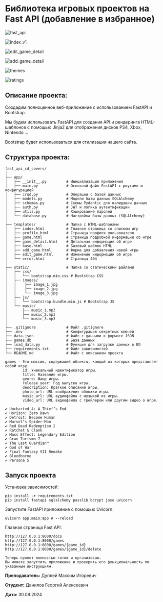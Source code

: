 # Библиотека игровых проектов на Fast API (добавление в избранное) 

![fast_api](img/fast_api.png)

![index_v1](img/index_v1.png)

![edit_game_detail](img/edit_game_detail.png)

![add_game_detail](img/add_game_detail.png)

![themes](img/themes.png)

![ratings](img/rating.png)


## Описание проекта:

Создадим полноценное веб-приложение с использованием FastAPI и Bootstrap.

Мы будем использовать FastAPI для создания API и рендеринга HTML-шаблонов с помощью Jinja2 для отображения дисков PS4, Xbox, Nintendo ...

Bootstrap будет использоваться для стилизации нашего сайта.

## Структура проекта:
```
fast_api_cd_covers/
│
├── app/
│   ├── __init__.py         # Инициализация приложения
│   ├── main.py             # Основной файл FastAPI с роутами и конфигурацией
│   ├── crud.py             # Операции с базой данных
│   ├── models.py           # Модели базы данных SQLAlchemy
│   ├── schemas.py          # Схемы Pydantic для валидации данных
│   ├── auth.py             # JWT и логика аутентификации
│   ├── utils.py            # Хэширование паролей
│   └── database.py         # Настройка базы данных (SQLAlchemy)
│
├── templates/              # Папка с HTML-шаблонами
│   ├── index.html          # Главная страница со списком игр
│   ├── profile.html        # Страница профиля пользователя
│   ├── game.html           # Страница подробной информации об игре
│   ├── game_detail.html    # Детальная информация об игре
│   ├── base.html           # Базовый шаблон HTML
│   ├── add_game.html       # Форма для добавления новой игры
│   ├── edit_game.html      # Изменение информации об игре
│   └── error.html          # Страница 404
│
├── static/                 # Папка со статическими файлами
│   ├── css/
│   │   └── bootstrap.min.css # Bootstrap CSS
│   ├── images/
│   │    ├── image_1.jpg
│   │    ├── image_2.jpg
│   │    └── image_3.jpg
│   ├── js/
│   │   └── bootstrap.bundle.min.js # Bootstrap JS
│   └── music/
│       ├── music_1.mp3
│       ├── music_2.mp3
│       └── music_3.mp3
│
├── .gitignore              # Файл .gitignore
├── .env                    # Конфигурация секретных ключей
├── data.json               # Файл с данными в формате JSON
├── games.db                # База данных
├── load_data.py            # Функция для загрузки данных в BD
├── requirements.txt        # Файл зависимостей
└── README.md               # Файл с описанием проекта
```

```
games - Это массив, содержащий объекты, каждый из которых представляет собой игру.
        id: Уникальный идентификатор игры.
        title: Название игры.
        genre: Жанр игры.
        release_year: Год выпуска игры.
        description: Краткое описание игры.
        photo_url: URL изображения обложки игры.
        music_url: URL аудиофайла с музыкой из игры.
        video_url: URL видеофайла с трейлером или другим видео о игре.
```

```
✔ Uncharted 4: A Thief’s End
✔ Horizon: Zero Dawn
✔ Detroit: Become Human
✔ Marvel’s Spider-Man
✔ Red Dead Redemption 2
✔ Ratchet & Clank
✔ Mass Effect: Legendary Edition
✔ Gran Turismo 7
✔ The Last Guardian™
✔ God of War
✔ Final Fantasy VII Remake
✔ Bloodborne
✔ Persona 5
```

## Запуск проекта

Установка зависимостей:
```
pip install -r requirements.txt
pip install fastapi sqlalchemy passlib bcrypt jose uvicorn
```

Запустите FastAPI приложение с помощью Uvicorn:
```
uvicorn app.main:app # --reload
```

Главная страница Fast API:
```
http://127.0.0.1:8000/docs
http://127.0.0.1:8000/games
http://127.0.0.1:8000/games/{game_id}
http://127.0.0.1:8000/games/{game_id}/delete
```

```
Теперь проект полностью готов и организован.
Вы можете запустить приложение и проверить его функциональность по указанным инструкциям.
```

**Преподаватель:** Дуплей Максим Игоревич

**Студент:** Данилов Георгий Алексеевич

**Дата:** 30.08.2024

